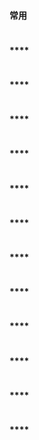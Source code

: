 #### **常用**

```

```


#### ****

```

```
#### ****

```

```
#### ****

```

```
####  ****

```

```
####  ****

```

```
####  ****

```

```
####  ****

```

```
####  ****

```

```
####  ****

```

```
####  ****

```

```
####  ****

```

```
####  ****

```

```
